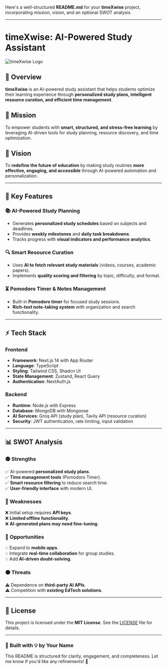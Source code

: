 Here's a well-structured **README.md** for your **timeXwise** project, incorporating mission, vision, and an optional SWOT analysis.  

---

# **timeXwise: AI-Powered Study Assistant**  

![timeXwise Logo](your-logo-url-here)  

## 🚀 Overview  

**timeXwise** is an AI-powered study assistant that helps students optimize their learning experience through **personalized study plans, intelligent resource curation, and efficient time management**.  

## 🎯 Mission  

To empower students with **smart, structured, and stress-free learning** by leveraging AI-driven tools for study planning, resource discovery, and time optimization.  

## 🌟 Vision  

To **redefine the future of education** by making study routines **more effective, engaging, and accessible** through AI-powered automation and personalization.  

---

## 🔑 Key Features  

### **📚 AI-Powered Study Planning**  
- Generates **personalized study schedules** based on subjects and deadlines.  
- Provides **weekly milestones** and **daily task breakdowns**.  
- Tracks progress with **visual indicators and performance analytics**.  

### **🔍 Smart Resource Curation**  
- Uses **AI to fetch relevant study materials** (videos, courses, academic papers).  
- Implements **quality scoring and filtering** by topic, difficulty, and format.  

### **⏳ Pomodoro Timer & Notes Management**  
- Built-in **Pomodoro timer** for focused study sessions.  
- **Rich-text note-taking system** with organization and search functionality.  

---

## ⚡ Tech Stack  

### **Frontend**  
- **Framework**: Next.js 14 with App Router  
- **Language**: TypeScript  
- **Styling**: Tailwind CSS, Shadcn UI  
- **State Management**: Zustand, React Query  
- **Authentication**: NextAuth.js  

### **Backend**  
- **Runtime**: Node.js with Express  
- **Database**: MongoDB with Mongoose  
- **AI Services**: Groq API (study plan), Tavily API (resource curation)  
- **Security**: JWT authentication, rate limiting, input validation  

---

## 📊 SWOT Analysis

### **🟢 Strengths**  
✅ AI-powered **personalized study plans**.  
✅ **Time management tools** (Pomodoro Timer).  
✅ **Smart resource filtering** to reduce search time.  
✅ **User-friendly interface** with modern UI.  

### **🔴 Weaknesses**  
❌ Initial setup requires **API keys**.  
❌ **Limited offline functionality**.  
❌ **AI-generated plans may need fine-tuning**.  

### **🔵 Opportunities**  
💡 Expand to **mobile apps**.  
💡 Integrate **real-time collaboration** for group studies.  
💡 Add **AI-driven doubt-solving**.  

### **🟠 Threats**  
⚠️ Dependence on **third-party AI APIs**.  
⚠️ Competition with **existing EdTech solutions**.  

---

## 📜 License  

This project is licensed under the **MIT License**. See the [LICENSE](LICENSE) file for details.  

---

### 🚀 Built with 💡 by **Your Name**  

This README is structured for clarity, engagement, and completeness. Let me know if you'd like any refinements! 🚀